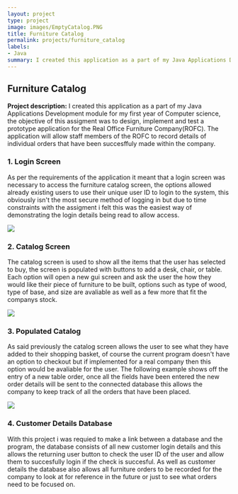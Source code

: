 ```yaml
---
layout: project
type: project
image: images/EmptyCatalog.PNG
title: Furniture Catalog
permalink: projects/furniture_catalog
labels:
- Java
summary: I created this application as a part of my Java Applications Development module for my first year of Computer science
---
```


## Furniture Catalog

**Project description:** I created this application as a part of my Java Applications Development module for my first year of Computer science, the objective of this assigment was to design, implement and test a prototype application for the Real Office Furniture Company(ROFC). The application will allow staff members of the ROFC to record details of individual orders that have been succesffuly made within the company.

### 1. Login Screen
As per the requirements of the application it meant that a login screen was necessary to access the furniture catalog screen, the options allowed already existing users to use their unique user ID to login to the system, this obviously isn't the most secure method of logging in but due to time constraints with the assigment i felt this was the easiest way of demonstrating the login details being read to allow access.

<img src = "https://Dommett97.github.io/images/LoginScreen.PNG"/>


### 2. Catalog Screen
The catalog screen is used to show all the items that the user has selected to buy, the screen is populated with buttons to add a desk, chair, or table. Each option will open a new gui screen and ask the user the how they would like their piece of furniture to be built, options such as type of wood, type of base, and size are avaliable as well as a few more that fit the companys stock.

<img src = "https://Dommett97.github.io/images/EmptyCatalog.PNG"/>

### 3. Populated Catalog
As said previously the catalog screen allows the user to see what they have added to their shopping basket, of course the current program doesn't have an option to checkout but if implemented for a real company then this option would be avaliable for the user. The following example shows off the entry of a new table order, once all the fields have been entered the new order details will be sent to the connected database this allows the company to keep track of all the orders that have been placed.

<img src = "https://Dommett97.github.io/images/PopulatedCatalog.PNG"/>

### 4. Customer Details Database
With this project i was requied to make a link between a database and the program, the database consists of all new customer login details and this allows the returning user button to check the user ID of the user and allow them to succesfully login if the check is succesful. As well as customer details the database also allows all furniture orders to be recorded for the company to look at for reference in the future or just to see what orders need to be focused on.






